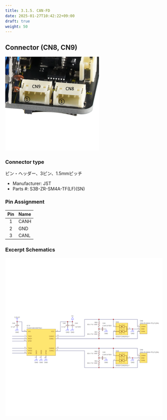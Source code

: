```yaml
---
title: 3.1.5. CAN-FD
date: 2025-01-27T10:42:22+09:00
draft: true
weight: 50
---
```

## Connector (CN8, CN9) #

![Connector_CAN-FD](images/CAN-FD_300x300p.png)

### Connector type
ピン・ヘッダー、3ピン、1.5mmピッチ
* Manufacturer: JST
* Parts #: S3B-ZR-SM4A-TF(LF)(SN)

### Pin Assignment
|Pin|Name|
|:---:|:---|
|1|CANH|
|2|GND|
|3|CANL|

### Excerpt Schematics

![Connector_CAN-FD](images/CAN-FD_ExcerptSchematics.png)
